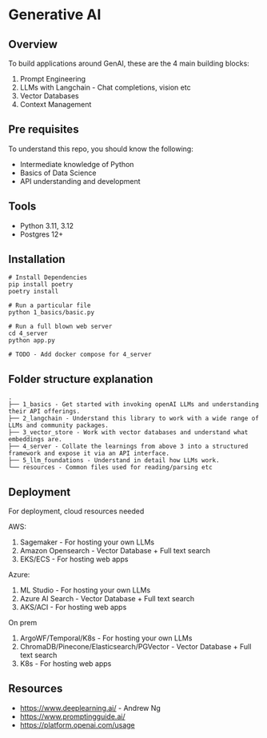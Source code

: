 # Generative AI

## Overview

To build applications around GenAI, these are the 4 main building blocks:

1. Prompt Engineering
2. LLMs with Langchain - Chat completions, vision etc
3. Vector Databases
4. Context Management

## Pre requisites

To understand this repo, you should know the following:

- Intermediate knowledge of Python
- Basics of Data Science
- API understanding and development

## Tools

- Python 3.11, 3.12
- Postgres 12+

## Installation

```shell
# Install Dependencies
pip install poetry
poetry install

# Run a particular file
python 1_basics/basic.py 

# Run a full blown web server
cd 4_server
python app.py

# TODO - Add docker compose for 4_server
```

## Folder structure explanation

```shell
.
├── 1_basics - Get started with invoking openAI LLMs and understanding their API offerings.
├── 2_langchain - Understand this library to work with a wide range of LLMs and community packages. 
├── 3_vector_store - Work with vector databases and understand what embeddings are.
├── 4_server - Collate the learnings from above 3 into a structured framework and expose it via an API interface.
├── 5_llm_foundations - Understand in detail how LLMs work.
└── resources - Common files used for reading/parsing etc
```


## Deployment

For deployment, cloud resources needed

AWS:

1. Sagemaker - For hosting your own LLMs
2. Amazon Opensearch - Vector Database + Full text search
3. EKS/ECS - For hosting web apps 

Azure:

1. ML Studio - For hosting your own LLMs
2. Azure AI Search - Vector Database + Full text search
3. AKS/ACI - For hosting web apps 

On prem

1. ArgoWF/Temporal/K8s - For hosting your own LLMs
2. ChromaDB/Pinecone/Elasticsearch/PGVector - Vector Database + Full text search
3. K8s - For hosting web apps 

## Resources

- https://www.deeplearning.ai/ - Andrew Ng
- https://www.promptingguide.ai/
- https://platform.openai.com/usage